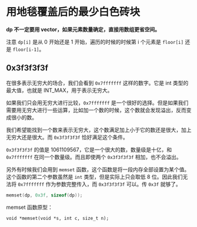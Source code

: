 # 用地毯覆盖后的最少白色砖块

**dp 不一定要用 vector，如果元素数量确定，直接用数组更省空间。**

注意 `dp[i]` 是从 0 开始还是 1 开始，遍历的时候的时候第 i 个元素是 `floor[i]` 还是 `floor[i-1]`。

## 0x3f3f3f3f

在很多表示无穷大的场合，我们会看到 `0x7fffffff` 这样的数字。它是 int 类型的最大值，也就是 INT_MAX，用于表示无穷大。

如果我们只会用无穷大进行比较，`0x7fffffff` 是一个很好的选择。但是如果我们需要用无穷大进行一些运算，比如加一个数的时候，这个数就会发现溢出，反而变成很小的数。

我们希望能找到一个数来表示无穷大，这个数满足加上小于它的数还是很大，加上无穷大还是很大。而 `0x3f3f3f3f` 恰好满足这个条件。

`0x3f3f3f3f` 的值是 1061109567，它是一个很大的数，数量级是十亿，和 `0x7fffffff` 在同一个数量级。而且即使两个 `0x3f3f3f3f` 相加，也不会溢出。

另外有时候我们会用到 `memset` 函数，这个函数是将一段内存全部设置为某个值。这个函数的第二个参数虽然是 `int` 类型，但是实际上只会取低 8 位。因此我们无法将 `0x7fffffff` 作为参数完整传入，而 `0x3f3f3f3f` 可以。传 `0x3f` 就够了。

```cpp
memset(dp, 0x3f, sizeof(dp));
```

memset 函数原型：

`void *memset(void *s, int c, size_t n);`